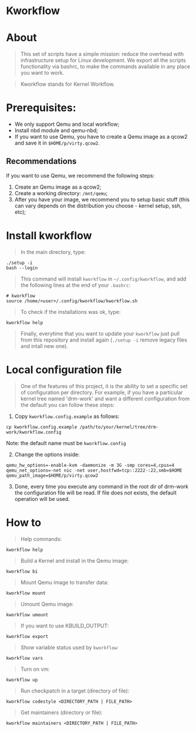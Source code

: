 # Kworkflow

# About

> This set of scripts have a simple mission: reduce the overhead with
infrastructure setup for Linux development. We export all the scripts
functionality via bashrc, to make the commands available in any place you want
to work.

> Kworkflow stands for Kernel Workflow.

# Prerequisites:

* We only support Qemu and local workflow;
* Install nbd module and qemu-nbd;
* If you want to use Qemu, you have to create a Qemu image as a qcow2 and save
  it in `$HOME/p/virty.qcow2`.

## Recommendations

If you want to use Qemu, we recommend the following steps:

1) Create an Qemu image as a qcow2;
2) Create a working directory: `/mnt/qemu`;
3) After you have your image, we recommend you to setup basic stuff (this
   can vary depends on the distribution you choose - kernel setup, ssh, etc);

# Install kworkflow

> In the main directory, type:

```
./setup -i
bash --login
```

> This command will install `kworkflow` in
`~/.config/kworkflow`, and add the following lines at the end of
your `.bashrc`:

```
# kworkflow
source /home/<user>/.config/kworkflow/kworkflow.sh
```

> To check if the installations was ok, type:

```
kworkflow help
```

> Finally, everytime that you want to update your `kworkflow` just
pull from this repository and install again (`./setup -i` remove legacy files
and intall new one).

# Local configuration file

> One of the features of this project, it is the ability to set a specific set
of configuration per directory. For example, if you have a particular kernel
tree named 'drm-work' and want a different configuration from the default you
can follow these steps:

1) Copy `kworkflow.config.example` as follows:

```
cp kworkflow.config.example /path/to/your/kernel/tree/drm-work/kworkflow.config
```
Note: the default name must be `kworkflow.config`

2) Change the options inside:

```
qemu_hw_options=-enable-kvm -daemonize -m 3G -smp cores=4,cpus=4
qemu_net_options=-net nic -net user,hostfwd=tcp::2222-:22,smb=$HOME
qemu_path_image=$HOME/p/virty.qcow2
```

3) Done, every time you execute any command in the root dir of drm-work the
configuration file will be read. If file does not exists, the default operation
will be used.

# How to

> Help commands:

```
kworkflow help
```

> Build a Kernel and install in the Qemu image:

```
kworkflow bi
```

> Mount Qemu image to transfer data:

```
kworkflow mount
```

> Umount Qemu image:

```
kworkflow umount
```

> If you want to use KBUILD_OUTPUT:

```
kworkflow export
```

> Show variable status used by `kworkflow`:

```
kworkflow vars
```

> Turn on vm:

```
kworkflow up
```

> Run checkpatch in a target (directory of file):

```
kworkflow codestyle <DIRECTORY_PATH | FILE_PATH>
```

> Get maintainers (directory or file):

```
kworkflow maintainers <DIRECTORY_PATH | FILE_PATH>
```

